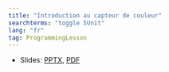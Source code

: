 ```yaml
---
title: "Introduction au capteur de couleur"
searchterms: "toggle 5Unit"
lang: "fr"
tag: ProgrammingLesson
---
```

 <ul>
 <li class="ng-binding">Slides:
 <a href="ProgrammingLessons/FLL-RD-17-U5-Introduction-au-capteur-de-couleur.pptx">PPTX</a>,
 <a href="ProgrammingLessons/FLL-RD-17-U5-Introduction-au-capteur-de-couleur.pdf">PDF</a>
 </li>
 </ul>
